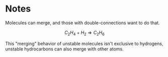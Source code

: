 # Notes

Molecules can merge, and those with double-connections want to do that.

$$
C_2H_4+H_2\Rightarrow{C_2H_6}
$$

This "merging" behavior of unstable molecules isn't exclusive to hydrogens, unstable hydrocarbons can also merge with other atoms.